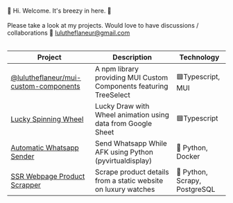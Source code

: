 
  🦔 Hi. Welcome. It's breezy in here. 🍂
  <br />
  <br />
  Please take a look at my projects. Would love to have discussions / collaborations 💨 lulutheflaneur@gmail.com
  <br />
  <br />
  

| Project       | Description   | Technology |
| ------------- | ------------- | ---------- |
| [@lulutheflaneur/mui-custom-components](https://github.com/511234/mui-custom-components) | A npm library providing MUI Custom Components featuring TreeSelect  | 🟦Typescript, MUI |
| [Lucky Spinning Wheel](https://github.com/511234/google-sheet-lucky-draw)  | Lucky Draw with Wheel animation using data from Google Sheet | 🟦Typescript |
| [Automatic Whatsapp Sender](https://github.com/511234/auto-send-whatsapp) | Send Whatsapp While AFK using Python (pyvirtualdisplay) | 🐍 Python, Docker |
| [SSR Webpage Product Scrapper](https://github.com/511234/scrapy-practice) | Scrape product details from a static website on luxury watches | 🐍 Python, Scrapy, PostgreSQL |
